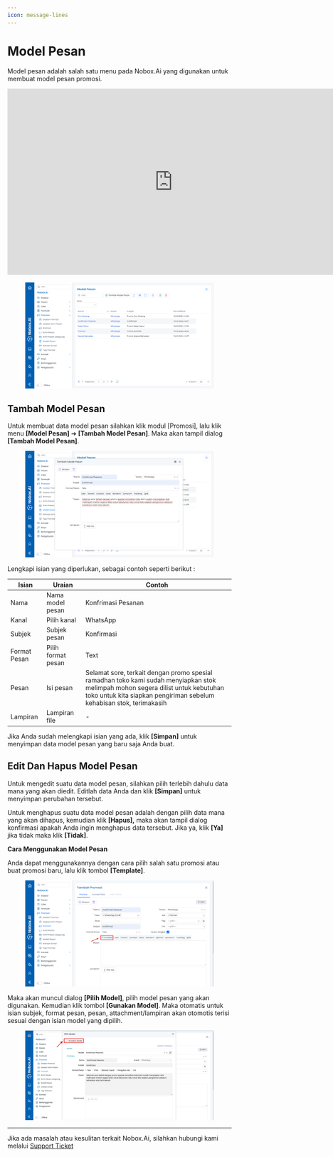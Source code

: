 ```yaml
---
icon: message-lines
---
```


# Model Pesan

Model pesan adalah salah satu menu pada Nobox.Ai yang digunakan untuk membuat model pesan promosi.&#x20;

<iframe width="742" height="418" src="https://www.youtube.com/embed/fUkihH0-qHc/" title="01. Instalasi NoBox Desktop" frameborder="0" allow="accelerometer; autoplay; clipboard-write; encrypted-media; gyroscope; picture-in-picture; web-share" referrerpolicy="strict-origin-when-cross-origin" allowfullscreen></iframe>

<figure><img src="../../.gitbook/assets/Model Pesan.png" alt=""><figcaption></figcaption></figure>

## **Tambah Model Pesan**

Untuk membuat data model pesan silahkan klik modul \[Promosi], lalu klik menu **\[Model Pesan]** ➔ **\[Tambah Model Pesan]**. Maka akan tampil dialog **\[Tambah Model Pesan]**.

<figure><img src="../../.gitbook/assets/Tambah Model Pesan.png" alt=""><figcaption></figcaption></figure>

Lengkapi isian yang diperlukan, sebagai contoh seperti berikut :

| Isian        | Uraian             | Contoh                                                                                                                                                                                                  |
| ------------ | ------------------ | ------------------------------------------------------------------------------------------------------------------------------------------------------------------------------------------------------- |
| Nama         | Nama model pesan   | Konfrimasi Pesanan                                                                                                                                                                                      |
| Kanal        | Pilih kanal        | WhatsApp                                                                                                                                                                                                |
| Subjek       | Subjek pesan       | Konfirmasi                                                                                                                                                                                              |
| Format Pesan | Pilih format pesan | Text                                                                                                                                                                                                    |
| Pesan        | Isi pesan          | Selamat sore, terkait dengan promo spesial ramadhan toko kami sudah menyiapkan stok melimpah mohon segera dilist untuk kebutuhan toko untuk kita siapkan pengiriman sebelum kehabisan stok, terimakasih |
| Lampiran     | Lampiran file      | -                                                                                                                                                                                                       |

Jika Anda sudah melengkapi isian yang ada, klik **\[Simpan]** untuk menyimpan data model pesan yang baru saja Anda buat.

## **Edit Dan Hapus Model Pesan**

Untuk mengedit suatu data model pesan, silahkan pilih terlebih dahulu data mana yang akan diedit. Editlah data Anda dan klik **\[Simpan]** untuk menyimpan perubahan tersebut.

Untuk menghapus suatu data model pesan adalah dengan pilih data mana yang akan dihapus, kemudian klik **\[Hapus],** maka akan tampil dialog konfirmasi apakah Anda ingin menghapus data tersebut. Jika ya, klik **\[Ya]** jika tidak maka klik **\[Tidak]**.

**Cara Menggunakan Model Pesan**

Anda dapat menggunakannya dengan cara pilih salah satu promosi atau buat promosi baru, lalu klik tombol **\[Template]**.

<figure><img src="../../.gitbook/assets/Promosi Model Pesan.png" alt=""><figcaption></figcaption></figure>

Maka akan muncul dialog **\[Pilih Model]**, pilih model pesan yang akan digunakan. Kemudian klik tombol **\[Gunakan Model]**. Maka otomatis untuk isian subjek, format pesan, pesan, attachment/lampiran akan otomotis terisi sesuai dengan isian model yang dipilih.

<figure><img src="../../.gitbook/assets/Tampilan Template.png" alt=""><figcaption></figcaption></figure>

---

Jika ada masalah atau kesulitan terkait Nobox.Ai, silahkan hubungi kami melalui [Support Ticket](https://crm.nobox.ai/clients/tickets)
